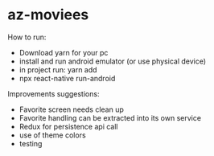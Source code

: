 # az-moviees

How to run:

- Download yarn for your pc
- install and run android emulator (or use physical device)
- in project run: yarn add
- npx react-native run-android

Improvements suggestions:

- Favorite screen needs clean up
- Favorite handling can be extracted into its own service
- Redux for persistence api call
- use of theme colors
- testing
